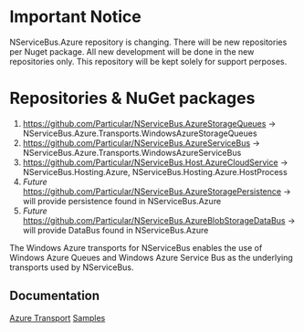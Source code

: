 # Important Notice

NServiceBus.Azure repository is changing. There will be new repositories per Nuget package. All new development will be done in the new repositories only. This repository will be kept solely for support perposes.

# Repositories & NuGet packages
1. https://github.com/Particular/NServiceBus.AzureStorageQueues → NServiceBus.Azure.Transports.WindowsAzureStorageQueues
2. https://github.com/Particular/NServiceBus.AzureServiceBus → NServiceBus.Azure.Transports.WindowsAzureServiceBus
3. https://github.com/Particular/NServiceBus.Host.AzureCloudService → NServiceBus.Hosting.Azure, NServiceBus.Hosting.Azure.HostProcess
4. _Future_ https://github.com/Particular/NServiceBus.AzureStoragePersistence → will provide persistence found in NServiceBus.Azure
5. _Future_ https://github.com/Particular/NServiceBus.AzureBlobStorageDataBus → will provide DataBus found in NServiceBus.Azure

The Windows Azure transports for NServiceBus enables the use of Windows Azure Queues and Windows Azure Service Bus as the underlying transports used by NServiceBus. 

## Documentation

[Azure Transport](http://docs.particular.net/nservicebus/windows-azure-transport)
[Samples](https://github.com/Particular/NServiceBus.Azure.samples)
